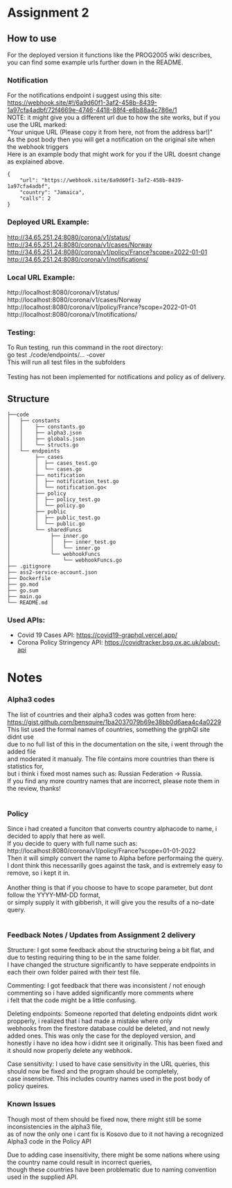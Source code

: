 # Assignment 2

## How to use

For the deployed version it functions like the PROG2005 wiki describes,<br />
you can find some example urls further down in the README.<br />

### Notification
For the notifications endpoint i suggest using this site:<br />
https://webhook.site/#!/6a9d60f1-3af2-458b-8439-1a97cfa4adbf/72f4669e-4746-4418-88f4-e8b88a4c786e/1<br />
NOTE: it might give you a different url due to how the site works, but if you use the URL marked:<br />
"Your unique URL (Please copy it from here, not from the address bar!)"<br />
As the post body then you will get a notification on the original site when the webhook triggers<br />
Here is an example body that might work for you if the URL doesnt change as explained above.<br />
```
{
    "url": "https://webhook.site/6a9d60f1-3af2-458b-8439-1a97cfa4adbf",
    "country": "Jamaica",
    "calls": 2
}
```

### Deployed URL Example:
http://34.65.251.24:8080/corona/v1/status/<br /> 
http://34.65.251.24:8080/corona/v1/cases/Norway<br /> 
http://34.65.251.24:8080/corona/v1/policy/France?scope=2022-01-01<br /> 
http://34.65.251.24:8080/corona/v1/notifications/<br /> 

### Local URL Example:
http://localhost:8080/corona/v1/status/<br /> 
http://localhost:8080/corona/v1/cases/Norway<br /> 
http://localhost:8080/corona/v1/policy/France?scope=2022-01-01<br /> 
http://localhost:8080/corona/v1/notifications/<br /> 

### Testing:
To Run testing, run this command in the root directory: <br />
go test ./code/endpoints/... -cover <br />
This will run all test files in the subfolders<br />
<br />
Testing has not been implemented for notifications and policy as of delivery.<br />

## Structure
```
├──code
│   ├── constants
│   │    ├── constants.go
│   │    ├── alpha3.json
│   │    ├── globals.json
│   │    └── structs.go
│   └── endpoints
│        ├── cases
│        │  ├── cases_test.go
│        │  └── cases.go
│        ├── notification
│        │  ├── notification_test.go
│        │  └── notification.go<
│        ├── policy
│        │  ├── policy_test.go
│        │  └── policy.go
│        ├── public
│        │  ├── public_test.go
│        │  └── public.go
│        └── sharedFuncs
│             ├── inner.go
│             │   ├── inner_test.go
│             │   └── inner.go
│             └── webhookFuncs
│                 └── webhookFuncs.go
├── .gitignore
├── ass2-service-account.json
├── Dockerfile
├── go.mod
├── go.sum
├── main.go 
└── README.md
```

### Used APIs:
* Covid 19 Cases API: https://covid19-graphql.vercel.app/
* Corona Policy Stringency API: https://covidtracker.bsg.ox.ac.uk/about-api


# Notes

### Alpha3 codes
The list of countries and their alpha3 codes was gotten from here:<br />
https://gist.github.com/bensquire/1ba2037079b69e38bb0d6aea4c4a0229<br />
This list used the formal names of countries, something the grphQl site didnt use<br />
due to no full list of this in the documentation on the site, i went through the added file<br />
and moderated it manualy. The file contains more countries than there is statistics for,<br />
but i think i fixed most names such as: Russian Federation -> Russia.<br />
If you find any more country names that are incorrect, please note them in the review, thanks!<br /><br />

### Policy
Since i had created a funciton that converts country alphacode to name, i decided to apply that here as well.<br />
If you decide to query with full name such as:<br />
http://localhost:8080/corona/v1/policy/France?scope=01-01-2022 <br />
Then it will simply convert the name to Alpha before performaing the query.<br />
I dont think this necessarilly goes against the task, and is extremely easy to remove, so i kept it in.<br /><br />
Another thing is that if you choose to have to scope parameter, but dont follow the YYYY-MM-DD format,<br />
or simply supply it with gibberish, it will give you the results of a no-date query.<br /><br />

### Feedback Notes / Updates from Assignment 2 delivery
Structure: I got some feedback about the structuring being a bit flat, and due to testing requiring thing to be in the same folder.<br />
I have changed the structure significantly to have sepperate endpoints in each their own folder paired with their test file.<br />

Commenting: I got feedback that there was inconsistent / not enough commenting so i have added significantly more comments where <br />
i felt that the code might be a little confusing.<br />

Deleting endpoints: Someone reported that deleting endpoints didnt work propperly, i realized that i had made a mistake where only <br />
webhooks from the firestore database could be deleted, and not newly added ones. This was only the case for the deployed version, and<br />
honestly i have no idea how i didnt see it originally. This has been fixed and it should now properly delete any webhook.<br />

Case sensitivity: I used to have case sensitivity in the URL queries, this should now be fixed and the program should be completely,<br />
case insensitive. This includes country names used in the post body of policy queires.<br />

### Known Issues
Though most of them should be fixed now, there might still be some inconsistencies in the alpha3 file,<br />
as of now the only one i cant fix is Kosovo due to it not having a recognized Alpha3 code in the Policy API<br />

Due to adding case insensitivity, there might be some nations where using the country name could result in incorrect queries,<br />
though these countries have been problematic due to naming convention used in the supplied API.<br />
